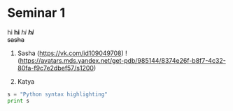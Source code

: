 # Seminar 1
hi
**hi**
*hi*
***hi***  
~~sasha~~

1. Sasha (https://vk.com/id109049708)
!(https://avatars.mds.yandex.net/get-pdb/985144/8374e26f-b8f7-4c32-80fa-f9c7e2dbef57/s1200)

2. Katya


```python
s = "Python syntax highlighting"
print s
```
